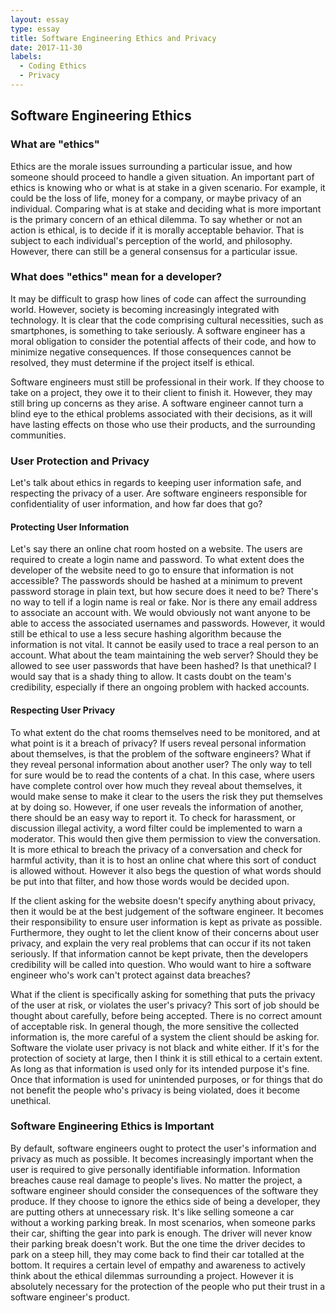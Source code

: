 ```yaml
---
layout: essay
type: essay
title: Software Engineering Ethics and Privacy
date: 2017-11-30
labels:
  - Coding Ethics
  - Privacy
---
```


<h2>Software Engineering Ethics</h2>


<h3>What are "ethics"</h3>

Ethics are the morale issues surrounding a particular issue, and how someone should proceed to handle a given situation. An important part of ethics is knowing who or what is at stake in a given scenario. For example, it could be the loss of life, money for a company, or maybe privacy of an individual. Comparing what is at stake and deciding what is more important is the primary concern of an ethical dilemma. To say whether or not an action is ethical, is to decide if it is morally acceptable behavior. That is subject to each individual's perception of the world, and philosophy. However, there can still be a general consensus for a particular issue.

<h3>What does "ethics" mean for a developer?</h3>

It may be difficult to grasp how lines of code can affect the surrounding world. However, society is becoming increasingly integrated with technology. It is clear that the code comprising cultural necessities, such as smartphones, is something to take seriously. A software engineer has a moral obligation to consider the potential affects of their code, and how to minimize negative consequences. If those consequences cannot be resolved, they must determine if the project itself is ethical.

Software engineers must still be professional in their work. If they choose to take on a project, they owe it to their client to finish it. However, they may still bring up concerns as they arise. A software engineer cannot turn a blind eye to the ethical problems associated with their decisions, as it will have lasting effects on those who use their products, and the surrounding communities.


<h3>User Protection and Privacy</h3>

Let's talk about ethics in regards to keeping user information safe, and respecting the privacy of a user. Are software engineers responsible for confidentiality of user information, and how far does that go?

<h4>Protecting User Information</h4>

Let's say there an online chat room hosted on a website. The users are required to create a login name and password. To what extent does the developer of the website need to go to ensure that information is not accessible? The passwords should be hashed at a minimum to prevent password storage in plain text, but how secure does it need to be? There's no way to tell if a login name is real or fake. Nor is there any email address to associate an account with. We would obviously not want anyone to be able to access the associated usernames and passwords. However, it would still be ethical to use a less secure hashing algorithm because the information is not vital. It cannot be easily used to trace a real person to an account. What about the team maintaining the web server? Should they be allowed to see user passwords that have been hashed? Is that unethical? I would say that is a shady thing to allow. It casts doubt on the team's credibility, especially if there an ongoing problem with hacked accounts.

<h4>Respecting User Privacy</h4>

To what extent do the chat rooms themselves need to be monitored, and at what point is it a breach of privacy? If users reveal personal information about themselves, is that the problem of the software engineers? What if they reveal personal information about another user? The only way to tell for sure would be to read the contents of a chat. In this case, where users have complete control over how much they reveal about themselves, it would make sense to make it clear to the users the risk they put themselves at by doing so. However, if one user reveals the information of another, there should be an easy way to report it. To check for harassment, or discussion illegal activity, a word filter could be implemented to warn a moderator. This would then give them permission to view the conversation. It is more ethical to breach the privacy of a conversation and check for harmful activity, than it is to host an online chat where this sort of conduct is allowed without. However it also begs the question of what words should be put into that filter, and how those words would be decided upon.


If the client asking for the website doesn't specify anything about privacy, then it would be at the best judgement of the software engineer. It becomes their responsibility to ensure user information is kept as private as possible. Furthermore, they ought to let the client know of their concerns about user privacy, and explain the very real problems that can occur if its not taken seriously. If that information cannot be kept private, then the developers credibility will be called into question. Who would want to hire a software engineer who's work can't protect against data breaches?


What if the client is specifically asking for something that puts the privacy of the user at risk, or violates the user's privacy? This sort of job should be thought about carefully, before being accepted. There is no correct amount of acceptable risk. In general though, the more sensitive the collected information is, the more careful of a system the client should be asking for. Software the violate user privacy is not black and white either. If it's for the protection of society at large, then I think it is still ethical to a certain extent. As long as that information is used only for its intended purpose it's fine. Once that information is used for unintended purposes, or for things that do not benefit the people who's privacy is being violated, does it become unethical.

<h3>Software Engineering Ethics is Important</h3>

By default, software engineers ought to protect the user's information and privacy as much as possible. It becomes increasingly important when the user is required to give personally identifiable information. Information breaches cause real damage to people's lives. No matter the project, a software engineer should consider the consequences of the software they produce. If they choose to ignore the ethics side of being a developer, they are putting others at unnecessary risk. It's like selling someone a car without a working parking break. In most scenarios, when someone parks their car, shifting the gear into park is enough. The driver will never know their parking break doesn't work. But the one time the driver decides to park on a steep hill, they may come back to find their car totalled at the bottom. It requires a certain level of empathy and awareness to actively think about the ethical dilemmas surrounding a project. However it is absolutely necessary for the protection of the people who put their trust in a software engineer's product.
